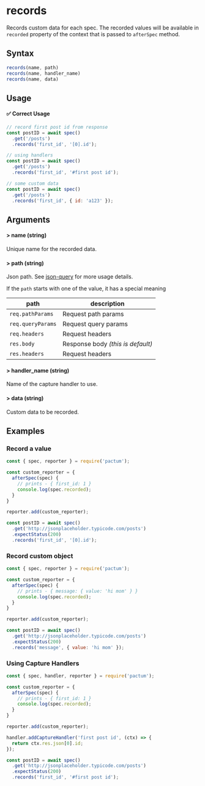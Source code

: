 # records

Records custom data for each spec. The recorded values will be available in `recorded` property of the context that is passed to `afterSpec` method.

## Syntax

```js
records(name, path)
records(name, handler_name)
records(name, data)
```

## Usage

#### ✅  Correct Usage

```js
// record first post id from response
const postID = await spec()
  .get('/posts')
  .records('first_id', '[0].id');

// using handlers
const postID = await spec()
  .get('/posts')
  .records('first_id', '#first post id');

// some custom data
const postID = await spec()
  .get('/posts')
  .records('first_id', { id: 'a123' });
```

## Arguments

#### > name (string)

Unique name for the recorded data.

#### > path (string)

Json path. See [json-query](https://www.npmjs.com/package/json-query) for more usage details.

If the `path` starts with one of the value, it has a special meaning

| path              | description                       |
|-------------------|-----------------------------------|
| `req.pathParams`  | Request path params               |
| `req.queryParams` | Request query params              |
| `req.headers`     | Request headers                   |
| `res.body`        | Response body *(this is default)* |
| `res.headers`     | Request headers                   |

#### > handler_name (string)

Name of the capture handler to use.

#### > data (string)

Custom data to be recorded.

## Examples

### Record a value

```js
const { spec, reporter } = require('pactum');

const custom_reporter = {
  afterSpec(spec) {
    // prints - { first_id: 1 }
    console.log(spec.recorded);
  }
}

reporter.add(custom_reporter);

const postID = await spec()
  .get('http://jsonplaceholder.typicode.com/posts')
  .expectStatus(200)
  .records('first_id', '[0].id');
```

### Record custom object

```js
const { spec, reporter } = require('pactum');

const custom_reporter = {
  afterSpec(spec) {
    // prints - { message: { value: 'hi mom' } }
    console.log(spec.recorded);
  }
}

reporter.add(custom_reporter);

const postID = await spec()
  .get('http://jsonplaceholder.typicode.com/posts')
  .expectStatus(200)
  .records('message', { value: 'hi mom' });
```

### Using Capture Handlers

```js
const { spec, handler, reporter } = require('pactum');

const custom_reporter = {
  afterSpec(spec) {
    // prints - { first_id: 1 }
    console.log(spec.recorded);
  }
}

reporter.add(custom_reporter);

handler.addCaptureHandler('first post id', (ctx) => {
  return ctx.res.json[0].id;
});

const postID = await spec()
  .get('http://jsonplaceholder.typicode.com/posts')
  .expectStatus(200)
  .records('first_id', '#first post id');
```